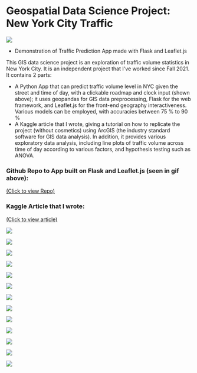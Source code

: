 # Geospatial Data Science Project: New York City Traffic

![](images/images_nyc_traffic/leaflet_gif.gif) 
* Demonstration of Traffic Prediction App made with Flask and Leaflet.js

This GIS data science project is an exploration of traffic volume statistics in New York City. It is an independent project that I've worked since Fall 2021.
It contains 2 parts:
* A Python App that can predict traffic volume level in NYC given the street and time of day, with a clickable roadmap and clock input (shown above); it uses geopandas for GIS data preprocessing, Flask for the web framework, and Leaflet.js for the front-end geography interactiveness. Various models can be employed, with accuracies between 75 % to 90 %
* A Kaggle article that I wrote, giving a tutorial on how to replicate the project (without cosmetics) using ArcGIS (the industry standard software for GIS data analysis). In addition, it provides various exploratory data analysis, including line plots of traffic volume across time of day according to various factors, and hypothesis testing such as ANOVA.

### **Github Repo to App built on Flask and Leaflet.js (seen in gif above)**:  
[(Click to view Repo)](https://github.com/benduong2001/nyc_traffic_flask)

### **Kaggle Article that I wrote**: 
[(Click to view article)](https://www.kaggle.com/code/bensonduong/geospatial-nyc-traffic-project)



![](images/images_nyc_traffic/ag6.png) 

![](images/images_nyc_traffic/ag7.png) 

![](images/images_nyc_traffic/ag8.png) 

![](images/images_nyc_traffic/ag9.png) 

![](images/images_nyc_traffic/ag10.png) 

![](images/images_nyc_traffic/lubor.png) 

![](images/images_nyc_traffic/trafhrday.png) 

![](images/images_nyc_traffic/trafhrbor.png) 

![](images/images_nyc_traffic/trafhrlu.png) 

![](images/images_nyc_traffic/subproxnumfloortraff.png) 

<!--
![](images/images_nyc_traffic/normbronxunl.png) 

![](images/images_nyc_traffic/normbrookunl.png) 

![](images/images_nyc_traffic/normmanhunl.png) 

![](images/images_nyc_traffic/normquunl.png) 

![](images/images_nyc_traffic/normstiunl.png) 

![](images/images_nyc_traffic/normbronx.png) 

![](images/images_nyc_traffic/normbrook.png) 

![](images/images_nyc_traffic/normmanh.png) 

![](images/images_nyc_traffic/normqu.png) 

![](images/images_nyc_traffic/normstiu.png) 
-->

![](images/images_nyc_traffic/nycheatmap.png) 

![](images/images_nyc_traffic/nycconfmat.png) 

![](images/images_nyc_traffic/nycfeatimp.png) 
